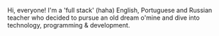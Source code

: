 Hi, everyone! I'm a 'full stack' (haha) English, Portuguese and Russian teacher 
who decided to pursue an old dream o'mine and dive into technology, programming & development. 